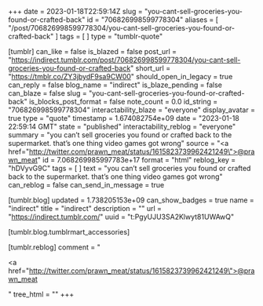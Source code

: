 +++
date = 2023-01-18T22:59:14Z
slug = "you-cant-sell-groceries-you-found-or-crafted-back"
id = "706826998599778304"
aliases = [ "/post/706826998599778304/you-cant-sell-groceries-you-found-or-crafted-back" ]
tags = [ ]
type = "tumblr-quote"

[tumblr]
can_like = false
is_blazed = false
post_url = "https://indirect.tumblr.com/post/706826998599778304/you-cant-sell-groceries-you-found-or-crafted-back"
short_url = "https://tmblr.co/ZY3jbydF9sa9CW00"
should_open_in_legacy = true
can_reply = false
blog_name = "indirect"
is_blaze_pending = false
can_blaze = false
slug = "you-cant-sell-groceries-you-found-or-crafted-back"
is_blocks_post_format = false
note_count = 0.0
id_string = "706826998599778304"
interactability_blaze = "everyone"
display_avatar = true
type = "quote"
timestamp = 1.674082754e+09
date = "2023-01-18 22:59:14 GMT"
state = "published"
interactability_reblog = "everyone"
summary = "you can’t sell groceries you found or crafted back to the supermarket. that’s one thing video games got wrong"
source = "<a href=\"http://twitter.com/prawn_meat/status/1615823739962421249\">@prawn_meat</a>"
id = 7.068269985997783e+17
format = "html"
reblog_key = "hDVyvG9C"
tags = [ ]
text = "you can&rsquo;t sell groceries you found or crafted back to the supermarket. that&rsquo;s one thing video games got wrong"
can_reblog = false
can_send_in_message = true

[tumblr.blog]
updated = 1.738205153e+09
can_show_badges = true
name = "indirect"
title = "indirect"
description = ""
url = "https://indirect.tumblr.com/"
uuid = "t:PgyUJU3SA2Klwyt81UWAwQ"

[tumblr.blog.tumblrmart_accessories]

[tumblr.reblog]
comment = "<p><a href=\"http://twitter.com/prawn_meat/status/1615823739962421249\">@prawn_meat</a></p>"
tree_html = ""
+++
